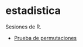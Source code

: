 # estadistica

Sesiones de R.

* [Prueba de permutaciones](https://github.com/riotorto/estadistica/blob/main/prueba.permutaciones.ipynb)
